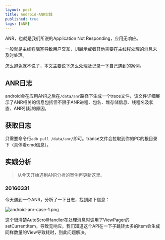 ```yaml
---
layout: post
title: Android-ANR实践
published: true
tags: [ANR]
---
```


ANR，也就是我们所说的Application Not Responding，应用无响应。

一般就是主线程阻塞导致用户交互，UI展示或者其他需要在主线程处理的消息未及时处理。

怎么避免就不说了，本文主要说下怎么处理及记录一下自己遇到的案例。

## ANR日志

android会在应用ANR之后在`/data/anr`路径下生成一个trace文件，该文件详细展示了ANR相关的信息包括但不限于ANR进程、包名、堆存储信息、线程名及状态、ANR引起的原因。

## 获取日志

只需要命令行`adb pull /data/anr/`即可。trance文件会拉取到你的PC的根目录下（具体看cmd信息）。

## 实践分析

> 从今天开始遇到ANR分析的案例再更新这里。

### 20160331

今天遇到一个ANR，分析了一下日志，找到如下信息：

![android-anr-case-1.png](https://raw.githubusercontent.com/Kyson/Kyson.github.io/master/images/post_img/Android-ANR%E5%AE%9E%E8%B7%B5/android-anr-case-1.png)

这个很清楚AutoScrollHandler在处理消息时调用了ViewPager的setCurrentItem，导致无响应，我们知道这个API在一下子跳转太多的item会生成同样数量的View导致耗时，到此问题解决。

